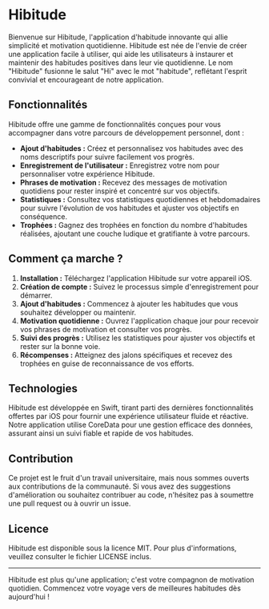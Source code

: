# Hibitude

Bienvenue sur Hibitude, l'application d'habitude innovante qui allie simplicité et motivation quotidienne. Hibitude est née de l'envie de créer une application facile à utiliser, qui aide les utilisateurs à instaurer et maintenir des habitudes positives dans leur vie quotidienne. Le nom "Hibitude" fusionne le salut "Hi" avec le mot "habitude", reflétant l'esprit convivial et encourageant de notre application.

## Fonctionnalités

Hibitude offre une gamme de fonctionnalités conçues pour vous accompagner dans votre parcours de développement personnel, dont :

- **Ajout d'habitudes :** Créez et personnalisez vos habitudes avec des noms descriptifs pour suivre facilement vos progrès.
- **Enregistrement de l'utilisateur :** Enregistrez votre nom pour personnaliser votre expérience Hibitude.
- **Phrases de motivation :** Recevez des messages de motivation quotidiens pour rester inspiré et concentré sur vos objectifs.
- **Statistiques :** Consultez vos statistiques quotidiennes et hebdomadaires pour suivre l'évolution de vos habitudes et ajuster vos objectifs en conséquence.
- **Trophées :** Gagnez des trophées en fonction du nombre d'habitudes réalisées, ajoutant une couche ludique et gratifiante à votre parcours.

## Comment ça marche ?

1. **Installation :** Téléchargez l'application Hibitude sur votre appareil iOS.
2. **Création de compte :** Suivez le processus simple d'enregistrement pour démarrer.
3. **Ajout d'habitudes :** Commencez à ajouter les habitudes que vous souhaitez développer ou maintenir.
4. **Motivation quotidienne :** Ouvrez l'application chaque jour pour recevoir vos phrases de motivation et consulter vos progrès.
5. **Suivi des progrès :** Utilisez les statistiques pour ajuster vos objectifs et rester sur la bonne voie.
6. **Récompenses :** Atteignez des jalons spécifiques et recevez des trophées en guise de reconnaissance de vos efforts.

## Technologies

Hibitude est développée en Swift, tirant parti des dernières fonctionnalités offertes par iOS pour fournir une expérience utilisateur fluide et réactive. Notre application utilise CoreData pour une gestion efficace des données, assurant ainsi un suivi fiable et rapide de vos habitudes.

## Contribution

Ce projet est le fruit d'un travail universitaire, mais nous sommes ouverts aux contributions de la communauté. Si vous avez des suggestions d'amélioration ou souhaitez contribuer au code, n'hésitez pas à soumettre une pull request ou à ouvrir un issue.

## Licence

Hibitude est disponible sous la licence MIT. Pour plus d'informations, veuillez consulter le fichier LICENSE inclus.

---

Hibitude est plus qu'une application; c'est votre compagnon de motivation quotidien. Commencez votre voyage vers de meilleures habitudes dès aujourd'hui !
